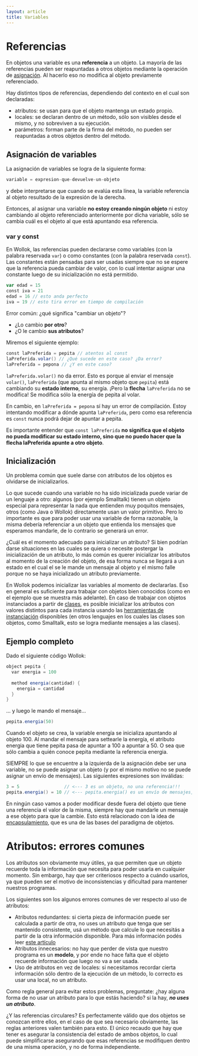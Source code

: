 ```yaml
---
layout: article
title: Variables
---
```


# Referencias

En objetos una variable es una **referencia** a un objeto. La mayoría de las referencias pueden ser reapuntadas a otros objetos mediante la operación de [asignación](transparencia-referencial--efecto-de-lado-y-asignacion-destructiva.html). Al hacerlo eso no modifica al objeto previamente referenciado.

Hay distintos tipos de referencias, dependiendo del contexto en el cual son declaradas:

- atributos: se usan para que el objeto mantenga un estado propio.
- locales: se declaran dentro de un método, sólo son visibles desde el mismo, y no sobreviven a su ejecución.
- parámetros: forman parte de la firma del método, no pueden ser reapuntadas a otros objetos dentro del método.

## Asignación de variables

La asignación de variables se logra de la siguiente forma:

```scala
variable = expresion-que-devuelve-un-objeto
```

y debe interpretarse que cuando se evalúa esta línea, la variable referencia al objeto resultado de la expresión de la derecha.

Entonces, al asignar una variable **no estoy creando ningún objeto** ni estoy cambiando al objeto referenciado anteriormente por dicha variable, sólo se cambia cuál es el objeto al que está apuntando esa referencia.

### var y const
En Wollok, las referencias pueden declararse como variables (con la palabra reservada `var`) o como constantes (con la palabra reservada `const`). Las constantes están pensadas para ser usadas siempre que no se espere que la referencia pueda cambiar de valor, con lo cual intentar asignar una constante luego de su inicialización no está permitido.

```scala
var edad = 15
const iva = 21
edad = 16 // esto anda perfecto
iva = 19 // esto tira error en tiempo de compilación
```

Error común: ¿qué significa "cambiar un objeto"? 
- ¿Lo cambio **por otro**?
- ¿O le cambio **sus atributos**?

Miremos el siguiente ejemplo:
```scala
const laPreferida = pepita // atentos al const
laPreferida.volar() // ¿Qué sucede en este caso? ¿Da error? 
laPreferida = pepona // ¿Y en este caso?
```

`laPreferida.volar()` no da error. Esto es porque al enviar el mensaje `volar()`, `laPreferida` (que apunta al mismo objeto que `pepita`) está cambiando su **estado interno**, su energía. ¡Pero la **flecha** `laPreferida` no se modifica! Se modifica sólo la energía de pepita al volar.

En cambio, en `laPreferida = pepona` sí hay un error de compilación. Estoy intentando modificar a dónde apunta `laPreferida`, pero como esa referencia es `const` nunca podrá dejar de apuntar a pepita.

Es importante entender que `const laPreferida` **no significa que el objeto no pueda modificar su estado interno, sino que no puedo hacer que la flecha laPreferida apunte a otro objeto**.

## Inicialización

Un problema común que suele darse con atributos de los objetos es olvidarse de inicializarlos.

Lo que sucede cuando una variable no ha sido inicializada puede variar de un lenguaje a otro: algunos (por ejemplo Smalltalk) tienen un objeto especial para representar la nada que entienden muy poquitos mensajes, otros (como Java o Wollok) directamente usan un valor primitivo. Pero lo importante es que para poder usar una variable de forma razonable, la misma debería referenciar a un objeto que entienda los mensajes que esperamos mandarle, de lo contrario se generará un error.

¿Cuál es el momento adecuado para inicializar un atributo? Si bien podrían darse situaciones en las cuales se quiera o necesite postergar la inicialización de un atributo, lo más común es querer inicializar los atributos al momento de la creación del objeto, de esa forma nunca se llegará a un estado en el cual el se le mande un mensaje al objeto y el mismo falle porque no se haya inicializado un atributo previamente.

En Wollok podemos inicializar las variables al momento de declararlas. Eso en general es suficiente para trabajar con objetos bien conocidos (como en el ejemplo que se muestra más adelante). En caso de trabajar con objetos instanciados a partir de [clases](clases.html), es posible inicializar los atributos con valores distintos para cada instancia usando las [herramientas de instanciación](herramientas-de-instanciacion.html) disponibles (en otros lenguajes en los cuales las clases son objetos, como Smalltalk, esto se logra mediante mensajes a las clases).

## Ejemplo completo

Dado el siguiente código Wollok:

```scala
object pepita {
  var energia = 100
  
  method energia(cantidad) {
    energia = cantidad
  }
}
```

... y luego le mando el mensaje...

```scala
pepita.energia(50)
```

Cuando el objeto se crea, la variable energía se inicializa apuntando al objeto 100. Al mandar el mensaje para settearle la energía, el atributo energia que tiene pepita pasa de apuntar a 100 a apuntar a 50. O sea que sólo cambia a quién conoce pepita mediante la referencia energia.

SIEMPRE lo que se encuentre a la izquierda de la asignación debe ser una variable, no se puede asignar un objeto (y por el mismo motivo no se puede asignar un envío de mensajes). Las siguientes expresiones son inválidas:

```scala
3 = 5                 // <--- 3 es un objeto, no una referencia!!!
pepita.energia() = 10 // <--- pepita.energia() es un envío de mensajes, no una referencia!!!
```

En ningún caso vamos a poder modificar desde fuera del objeto que tiene una referencia el valor de la misma, siempre hay que mandarle un mensaje a ese objeto para que la cambie. Esto está relacionado con la idea de [encapsulamiento](encapsulamiento.html), que es una de las bases del paradigma de objetos.

# Atributos: errores comunes

Los atributos son obviamente muy útiles, ya que permiten que un objeto recuerde toda la información que necesita para poder usarla en cualquier momento. Sin embargo, hay que ser criteriosos respecto a cuándo usarlos, ya que pueden ser el motivo de inconsistencias y dificultad para mantener nuestros programas.

Los siguientes son los algunos errores comunes de ver respecto al uso de atributos:

- Atributos redundantes: si cierta pieza de información puede ser calculada a partir de otra, no uses un atributo que tenga que ser mantenido consistente, usá un método que calcule lo que necesitás a partir de la otra información disponible. Para más información podés leer [este artículo](oo-temporary-variable.html)
- Atributos innecesarios: no hay que perder de vista que nuestro programa es un **modelo**, y por ende no hace falta que el objeto recuerde información que luego no va a ser usada.
- Uso de atributos en vez de locales: si necesitamos recordar cierta información sólo dentro de la ejecución de un método, lo correcto es usar una local, no un atributo.

Como regla general para evitar estos problemas, preguntate: ¿hay alguna forma de no usar un atributo para lo que estás haciendo? si la hay, ***no uses un atributo***.

¿Y las referencias circulares? Es perfectamente válido que dos objetos se conozcan entre ellos, en el caso de que sea necesario obviamente, las reglas anteriores valen también para esto. El único recaudo que hay que tener es asegurar la consistencia del estado de ambos objetos, lo cual puede simplificarse asegurando que esas referencias se modifiquen dentro de una misma operación, y no de forma independiente.
